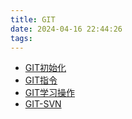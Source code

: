```yaml
---
title: GIT
date: 2024-04-16 22:44:26
tags: 
---
```


- [GIT初始化](GIT初始化.md)
- [GIT指令](GIT指令.md)
- [GIT学习操作](GIT学习操作.md)
- [GIT-SVN](GIT-SVN.md)
